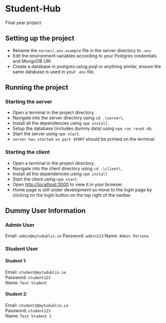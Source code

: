 # Student-Hub

Final year project

## Setting up the project

- Rename the `server/.env.example` file in the server directory to `.env`
- Edit the environment variables according to your Postgres credentials and MongoDB URI
- Create a database in postgres using psql or anything similar, ensure the same database is used in your `.env` file.

## Running the project

### Starting the server

- Open a terminal in the project directory.
- Navigate into the server directory using `cd .\server\`.
- Install all the dependencies using `npm install`.
- Setup the database (includes dummy data) using `npm run reset-db`.
- Start the server using `npm start`.
- `server has started on port $PORT` should be printed on the terminal.

### Starting the client

- Open a terminal in the project directory.
- Navigate into the client directory using `cd .\client\`.
- Install all the dependencies using `npm install`
- Start the client using `npm start`.
- Open [http://localhost:3000](http://localhost:3000) to view it in your browser.
- Home page is still under development so move to the login page by clicking on the login button on the top right of the navbar.

## Dummy User Information

### Admin User

Email: `admin@mytudublin.ie`
Password: `admin123`
Name: `Admin Persona`

### Student User

#### Student 1:

Email: `student@mytudublin.ie`\
Password: `student123`\
Name: `Test Student`

#### Student 2:

Email: `student2@mytudublin.ie`\
Password: `student123`\
Name: `Test Student 2`
